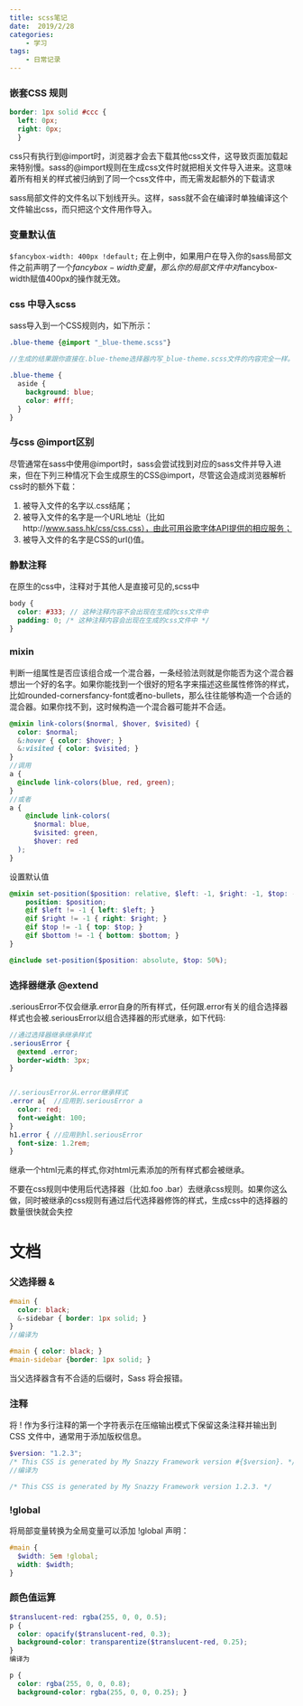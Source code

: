 ```yaml
---
title: scss笔记 
date:  2019/2/28
categories: 
    - 学习
tags:
    - 日常记录     
---
```


### 嵌套CSS 规则
```scss
border: 1px solid #ccc {
  left: 0px;
  right: 0px;
  }
```

css只有执行到@import时，浏览器才会去下载其他css文件，这导致页面加载起来特别慢。sass的@import规则在生成css文件时就把相关文件导入进来。这意味着所有相关的样式被归纳到了同一个css文件中，而无需发起额外的下载请求

sass局部文件的文件名以下划线开头。这样，sass就不会在编译时单独编译这个文件输出css，而只把这个文件用作导入。

### 变量默认值
``$fancybox-width: 400px !default;``
在上例中，如果用户在导入你的sass局部文件之前声明了一个$fancybox-width变量，那么你的局部文件中对$fancybox-width赋值400px的操作就无效。

### css 中导入scss
sass导入到一个CSS规则内，如下所示：
```scss
.blue-theme {@import "_blue-theme.scss"}

//生成的结果跟你直接在.blue-theme选择器内写_blue-theme.scss文件的内容完全一样。

.blue-theme {
  aside {
    background: blue;
    color: #fff;
  }
}
```

### 与css @import区别
尽管通常在sass中使用@import时，sass会尝试找到对应的sass文件并导入进来，但在下列三种情况下会生成原生的CSS@import，尽管这会造成浏览器解析css时的额外下载：

1. 被导入文件的名字以.css结尾；
2. 被导入文件的名字是一个URL地址（比如http://www.sass.hk/css/css.css），由此可用谷歌字体API提供的相应服务；
3. 被导入文件的名字是CSS的url()值。

### 静默注释
在原生的css中，注释对于其他人是直接可见的,scss中
```scss
body {
  color: #333; // 这种注释内容不会出现在生成的css文件中
  padding: 0; /* 这种注释内容会出现在生成的css文件中 */
}
```

### mixin 
判断一组属性是否应该组合成一个混合器，一条经验法则就是你能否为这个混合器想出一个好的名字。如果你能找到一个很好的短名字来描述这些属性修饰的样式，比如rounded-cornersfancy-font或者no-bullets，那么往往能够构造一个合适的混合器。如果你找不到，这时候构造一个混合器可能并不合适。

```scss
@mixin link-colors($normal, $hover, $visited) {
  color: $normal;
  &:hover { color: $hover; }
  &:visited { color: $visited; }
}
//调用
a {
  @include link-colors(blue, red, green);
}
//或者
a {
    @include link-colors(
      $normal: blue,
      $visited: green,
      $hover: red
  );
}
```
设置默认值
```scss
@mixin set-position($position: relative, $left: -1, $right: -1, $top: -1, $bottom: -1 ){
	position: $position;
	@if $left != -1 { left: $left; }
	@if $right != -1 { right: $right; }
	@if $top != -1 { top: $top; }
	@if $bottom != -1 { bottom: $bottom; }
}

@include set-position($position: absolute, $top: 50%);
```

### 选择器继承 @extend
.seriousError不仅会继承.error自身的所有样式，任何跟.error有关的组合选择器样式也会被.seriousError以组合选择器的形式继承，如下代码:
```scss
//通过选择器继承继承样式
.seriousError {
  @extend .error;
  border-width: 3px;
}


//.seriousError从.error继承样式
.error a{  //应用到.seriousError a
  color: red;
  font-weight: 100;
}
h1.error { //应用到hl.seriousError
  font-size: 1.2rem;
}
```

继承一个html元素的样式,你对html元素添加的所有样式都会被继承。

不要在css规则中使用后代选择器（比如.foo .bar）去继承css规则。如果你这么做，同时被继承的css规则有通过后代选择器修饰的样式，生成css中的选择器的数量很快就会失控


# 文档
### 父选择器 &
```scss
#main {
  color: black;
  &-sidebar { border: 1px solid; }
}
//编译为

#main { color: black; }
#main-sidebar {border: 1px solid; }
```
当父选择器含有不合适的后缀时，Sass 将会报错。

### 注释
将 ! 作为多行注释的第一个字符表示在压缩输出模式下保留这条注释并输出到 CSS 文件中，通常用于添加版权信息。
```scss
$version: "1.2.3";
/* This CSS is generated by My Snazzy Framework version #{$version}. */
//编译为

/* This CSS is generated by My Snazzy Framework version 1.2.3. */
```

###  !global
将局部变量转换为全局变量可以添加 !global 声明：
```scss
#main {
  $width: 5em !global;
  width: $width;
}
```
###  颜色值运算
```scss
$translucent-red: rgba(255, 0, 0, 0.5);
p {
  color: opacify($translucent-red, 0.3);
  background-color: transparentize($translucent-red, 0.25);
}
编译为

p {
  color: rgba(255, 0, 0, 0.8);
  background-color: rgba(255, 0, 0, 0.25); }
```